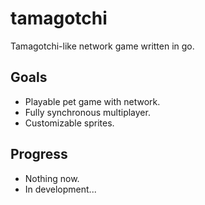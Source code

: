 # tamagotchi
Tamagotchi-like network game written in go.

## Goals
* Playable pet game with network.
* Fully synchronous multiplayer.
* Customizable sprites.

## Progress
* Nothing now.
* In development...